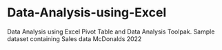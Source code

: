 # Data-Analysis-using-Excel
Data Analysis using Excel Pivot Table and Data Analysis Toolpak. Sample dataset containing Sales data McDonalds 2022
